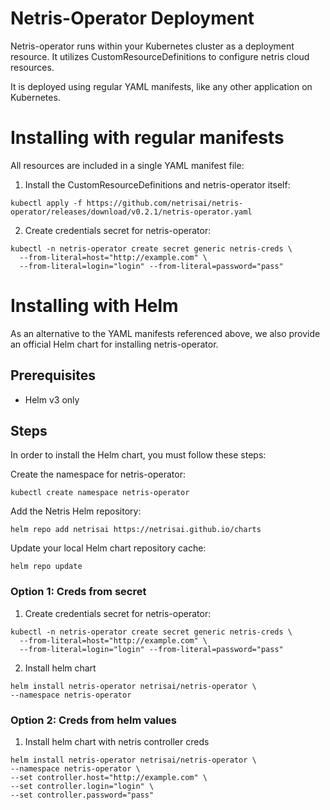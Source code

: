 # Netris-Operator Deployment

Netris-operator runs within your Kubernetes cluster as a deployment resource. It utilizes CustomResourceDefinitions to configure netris cloud resources.

It is deployed using regular YAML manifests, like any other application on Kubernetes.

# Installing with regular manifests 

All resources are included in a single YAML manifest file:

1) Install the CustomResourceDefinitions and netris-operator itself:

```
kubectl apply -f https://github.com/netrisai/netris-operator/releases/download/v0.2.1/netris-operator.yaml
```


2) Create credentials secret for netris-operator:

```
kubectl -n netris-operator create secret generic netris-creds \
  --from-literal=host="http://example.com" \
  --from-literal=login="login" --from-literal=password="pass"
```

# Installing with Helm

As an alternative to the YAML manifests referenced above, we also provide an official Helm chart for installing netris-operator.
## Prerequisites

- Helm v3 only

## Steps

In order to install the Helm chart, you must follow these steps:

Create the namespace for netris-operator:

```
kubectl create namespace netris-operator
```

Add the Netris Helm repository:

```
helm repo add netrisai https://netrisai.github.io/charts
```

Update your local Helm chart repository cache:

```
helm repo update
```

### Option 1: Creds from secret

1) Create credentials secret for netris-operator:

```
kubectl -n netris-operator create secret generic netris-creds \
  --from-literal=host="http://example.com" \
  --from-literal=login="login" --from-literal=password="pass"
```

2) Install helm chart

```
helm install netris-operator netrisai/netris-operator \
--namespace netris-operator
```

### Option 2: Creds from helm values

 1) Install helm chart with netris controller creds

```
helm install netris-operator netrisai/netris-operator \
--namespace netris-operator \
--set controller.host="http://example.com" \
--set controller.login="login" \
--set controller.password="pass"
```
